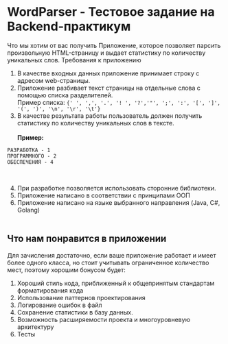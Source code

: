 # WordParser - Тестовое задание на Backend-практикум

Что мы хотим от вас получить
Приложение, которое позволяет парсить произвольную HTML-страницу и выдает статистику по
количеству уникальных слов.
Требования к приложению
1. В качестве входных данных приложение принимает строку с адресом
web-страницы.
2. Приложение разбивает текст страницы на отдельные слова с помощью
списка разделителей.
</br>Пример списка:
```{' ', ',', '.', '! ', '?','"', ';', ':', '[', ']', '(', ')', '\n', '\r', '\t'}```
3. В качестве результата работы пользователь должен получить статистику по
количеству уникальных слов в тексте.
</br></br>**Пример:**
```
РАЗРАБОТКА - 1
ПРОГРАММНОГО - 2
ОБЕСПЕЧЕНИЯ - 4
```
</br>

4. При разработке позволяется использовать сторонние библиотеки.
5. Приложение написано в соответствии с принципами ООП
6. Приложение написано на языке выбранного направления (Java, C#, Golang)
</br></br>

## Что нам понравится в приложении
Для зачисления достаточно, если ваше приложение работает и
имеет более одного класса, но стоит учитывать ограниченное количество мест, поэтому
хорошим бонусом будет:
1. Хороший стиль кода, приближенный к общепринятым стандартам
форматирования кода
2. Использование паттернов проектирования
3. Логирование ошибок в файл
4. Сохранение статистики в базу данных.
5. Возможность расширяемости проекта и многоуровневую архитектуру
6. Тесты
